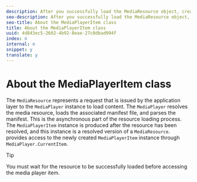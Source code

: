 ```yaml
---
description: After you successfully load the MediaResource object, creates an instance of the MediaPlayerItem class to provide access to that resource.
seo-description: After you successfully load the MediaResource object, creates an instance of the MediaPlayerItem class to provide access to that resource.
seo-title: About the MediaPlayerItem class
title: About the MediaPlayerItem class
uuid: 4d843ec5-2602-4b92-8eae-27c0dbad994f
index: n
internal: n
snippet: y
translate: y
---
```


# About the MediaPlayerItem class

The `MediaResource` represents a request that is issued by the application layer to the `MediaPlayer` instance to load content. 
The `MediaPlayer` resolves the media resource, loads the associated manifest file, and parses the manifest. This is the asynchronous part of the resource loading process. The `MediaPlayerItem` instance is produced after the resource has been resolved, and this instance is a resolved version of a `MediaResource`.  <!-- PH element: phrases/primetime-sdk-name --> provides access to the newly created `MediaPlayerItem` instance through `MediaPlayer.CurrentItem`. 

>[!TIP]
>
>You must wait for the resource to be successfully loaded before accessing the media player item.

